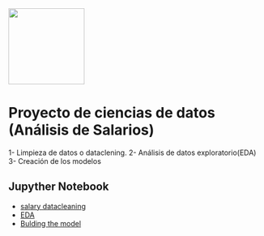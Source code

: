 <img src="https://github.com/luishernand/pandas_fundamentals/blob/master/logo4.JPG?raw=true" height = 150 width=150 alt=" ">  

# Proyecto de ciencias de datos (Análisis de Salarios)  

1- Limpieza de datos o dataclening.
2- Análisis de datos exploratorio(EDA)
3- Creación de los modelos  

## Jupyther Notebook  

- [salary datacleaning](https://nbviewer.jupyter.org/github/luishernand/proyecto-ciencia-de-datos-paying-number/blob/master/EDA.ipynb)
- [EDA](https://nbviewer.jupyter.org/github/luishernand/proyecto-ciencia-de-datos-paying-number/blob/master/EDA.ipynb)
- [Bulding the model](https://nbviewer.jupyter.org/github/luishernand/proyecto-ciencia-de-datos-paying-number/blob/master/model_builnding.ipynb)
